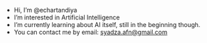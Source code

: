 - Hi, I’m @echartandiya
- I’m interested in Artificial Intelligence
- I’m currently learning about AI itself, still in the beginning though.
- You can contact me by email: syadza.afn@gmail.com

<!---
echartandiya/echartandiya is a ✨ special ✨ repository because its `README.md` (this file) appears on your GitHub profile.
You can click the Preview link to take a look at your changes.
--->
